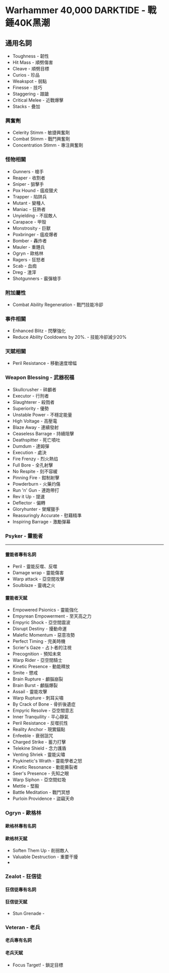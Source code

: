 # Warhammer 40,000 DARKTIDE - 戰錘40K黑潮

## 通用名詞

- Toughness - 韌性
- Hit Mass - 順劈傷害
- Cleave - 順劈目標
- Curios - 珍品
- Weakspot - 弱點
- Finesse - 技巧
- Staggering - 踉蹌
- Critical Melee - 近戰爆擊
- Stacks - 疊加

### 興奮劑

- Celerity Stimm - 敏捷興奮劑
- Combat Stimm - 戰鬥興奮劑
- Concentration Stimm - 專注興奮劑

### 怪物相關

- Gunners - 槍手
- Reaper - 收割者
- Sniper - 狙擊手
- Pox Hound - 瘟疫獵犬
- Trapper - 陷阱兵
- Mutant - 變種人
- Maniac - 狂熱者
- Unyielding - 不屈敵人
- Carapace - 甲殼
- Monstrosity - 巨獸
- Poxbringer - 瘟疫爆者
- Bomber - 轟炸者
- Mauler - 重錘兵
- Ogryn - 歐格林
- Ragers - 狂怒者
- Scab - 血痂
- Dreg - 渣滓
- Shotgunners - 霰彈槍手

### 附加屬性

- Combat Ability Regeneration - 戰鬥技能冷卻

### 事件相關

- Enhanced Blitz - 閃擊強化
- Reduce Ability Cooldowns by 20%. - 技能冷卻減少20%

### 天賦相關

- Peril Resistance - 移動速度增幅

### Weapon Blessing - 武器祝福

- Skullcrusher - 碎顱者
- Executor - 行刑者
- Slaughterer - 殺戮者
- Superiority - 優勢
- Unstable Power - 不穩定能量
- High Voltage - 高壓電
- Blaze Away - 連續發射
- Ceaseless Barrage - 持續阻擊
- Deathspitter - 死亡噴吐
- Dumdum - 達姆彈
- Execution - 處決
- Fire Frenzy - 烈火熱焰
- Full Bore - 全孔射擊
- No Respite - 刻不容緩
- Pinning Fire - 鉗制射擊
- Powderburn - 火藥灼傷
- Run 'n' Gun - 連跑帶打
- Rev it Up - 提速
- Deflector - 偏轉
- Gloryhunter - 榮耀獵手
- Reassuringly Accurate - 慰藉精準
- Inspiring Barrage - 激勵彈幕

### Psyker - 靈能者

---

#### 靈能者專有名詞

- Peril - 靈能反噬、反噬
- Damage wrap - 靈能傷害
- Warp attack - 亞空間攻擊
- Soulblaze - 靈魂之火

#### 靈能者天賦

- Empowered Psionics - 靈能強化
- Empyrean Empowerment - 至天高之力
- Empyric Shock - 亞空間震波
- Disrupt Destiny - 擾動命運
- Malefic Momentum - 惡意攻勢
- Perfect Timing - 完美時機
- Scrier's Gaze - 占卜者的注視
- Precognition - 預知未來
- Warp Rider - 亞空間騎士
- Kinetic Presence - 動能釋放
- Smite - 懲戒
- Brain Rupture - 顱腦崩裂
- Brain Burst - 顱腦爆裂
- Assail - 靈能攻擊
- Warp Rupture - 刺耳尖嘯
- By Crack of Bone - 骨折後遺症
- Empyric Resolve - 亞空間意志
- Inner Tranquility - 平心靜氣
- Peril Resistance - 反噬抗性
- Reality Anchor - 現實錨點
- Enfeeble - 衰弱詛咒
- Charged Strike - 蓄力打擊
- Telekine Shield - 念力護盾
- Venting Shriek - 靈能尖嘯
- Psykinetic's Wrath - 靈能學者之怒
- Kinetic Resonance - 動能撕裂者
- Seer's Presence - 先知之眼
- Warp Siphon - 亞空間虹吸
- Mettle - 堅毅
- Battle Meditation - 戰鬥冥想
- Purloin Providence - 盜竊天命


### Ogryn - 歐格林

#### 歐格林專有名詞

#### 歐格林天賦

- Soften Them Up - 削弱敵人
- Valuable Destruction - 重要干擾
- 
### Zealot - 狂信徒

#### 狂信徒專有名詞

#### 狂信徒天賦
- Stun Grenade - 

### Veteran - 老兵

#### 老兵專有名詞

#### 老兵天賦

- Focus Target! - 鎖定目標
